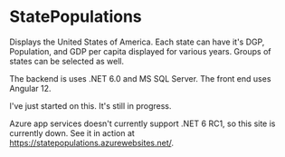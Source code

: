 # StatePopulations
Displays the United States of America. Each state can have it's DGP, Population, and GDP per capita displayed for various years. Groups of states can be selected as well.

The backend is uses .NET 6.0 and MS SQL Server. The front end uses Angular 12.

I've just started on this. It's still in progress.

Azure app services doesn't currently support .NET 6 RC1, so this site is currently down.
See it in action at https://statepopulations.azurewebsites.net/.
